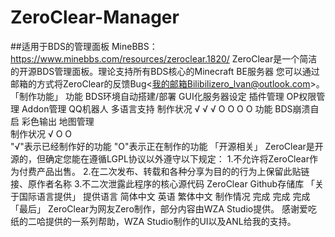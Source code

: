 # ZeroClear-Manager
##适用于BDS的管理面板
MineBBS：https://www.minebbs.com/resources/zeroclear.1820/
ZeroClear是一个简洁的开源BDS管理面板。理论支持所有BDS核心的Minecraft BE服务器
您可以通过邮箱的方式将ZeroClear的反馈Bug<我的邮箱Bilibilizero_lvan@outlook.com>。
「制作功能」
功能	BDS环境自动搭建/部署	GUI化服务器设定	插件管理	OP权限管理	Addon管理	QQ机器人	多语言支持
制作状况	√	√	√	O	O	O	O
功能	BDS崩溃自启	彩色输出	地图管理					
制作状况	√	O	O					
"√"表示已经制作好的功能
"O"表示正在制作的功能
「开源相关」
ZeroClear是开源的，但确定您能在遵循LGPL协议以外遵守以下规定：
1.不允许将ZeroClear作为付费产品出售。
2.在二次发布、转载和各种分享为目的的行为上保留此贴链接、原作者名称
3.不二次泄露此程序的核心源代码
ZeroClear Github存储库
「关于国际语言提供」
提供语言	简体中文	英语	繁体中文
制作情况	完成	完成	完成
「最后」
ZeroClear为网友Zero制作，部分内容由WZA Studio提供。
感谢爱吃纸的二哈提供的一系列帮助，WZA Studio制作的UI以及ANL给我的支持。
